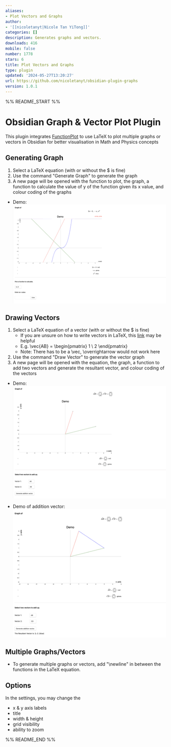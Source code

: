```yaml
---
aliases:
- Plot Vectors and Graphs
author:
- '[[nicoletanyt|Nicole Tan YiTong]]'
categories: []
description: Generates graphs and vectors.
downloads: 416
mobile: false
number: 1778
stars: 6
title: Plot Vectors and Graphs
type: plugin
updated: '2024-05-27T13:20:27'
url: https://github.com/nicoletanyt/obsidian-plugin-graphs
version: 1.0.1
---
```


%% README_START %%


# Obsidian Graph & Vector Plot Plugin

This plugin integrates [FunctionPlot](https://mauriciopoppe.github.io/function-plot/) to use LaTeX to plot multiple graphs or vectors in Obsidian for better visualisation in Math and Physics concepts


## Generating Graph 

1. Select a LaTeX equation (with or without the $ is fine)
2. Use the command "Generate Graph" to generate the graph 
3. A new page will be opened with the function to plot, the graph, a function to calculate the value of y of the function given its x value, and colour coding of the graphs

- Demo: 
![Demo of graphs](https://raw.githubusercontent.com/nicoletanyt/obsidian-plugin-graphs/HEAD/graph_demo.png)

## Drawing Vectors

1. Select a LaTeX equation of a vector (with or without the $ is fine)
	- If you are unsure on how to write vectors in LaTeX, this [link](https://www.quora.com/How-do-I-write-vectors-and-matrices-in-LaTeX) may be helpful
	- E.g. \vec{AB} = \begin{pmatrix} 1 \\ 2 \end{pmatrix}
	- Note: There has to be a \vec, \overrightarrow would not work here 
2. Use the command "Draw Vector" to generate the vector graph 
3. A new page will be opened with the equation, the graph, a function to add two vectors and generate the resultant vector, and colour coding of the vectors

- Demo: 
![Demo of vectors](https://raw.githubusercontent.com/nicoletanyt/obsidian-plugin-graphs/HEAD/vector_demo.png)

- Demo of addition vector:
![Demo of addition vectors](https://raw.githubusercontent.com/nicoletanyt/obsidian-plugin-graphs/HEAD/addition_vector_demo.png)


## Multiple Graphs/Vectors

- To generate multiple graphs or vectors, add "\newline" in between the functions in the LaTeX equation.  

## Options 

In the settings, you may change the 

- x & y axis labels
- title
- width & height
- grid visibility 
- ability to zoom 


%% README_END %%